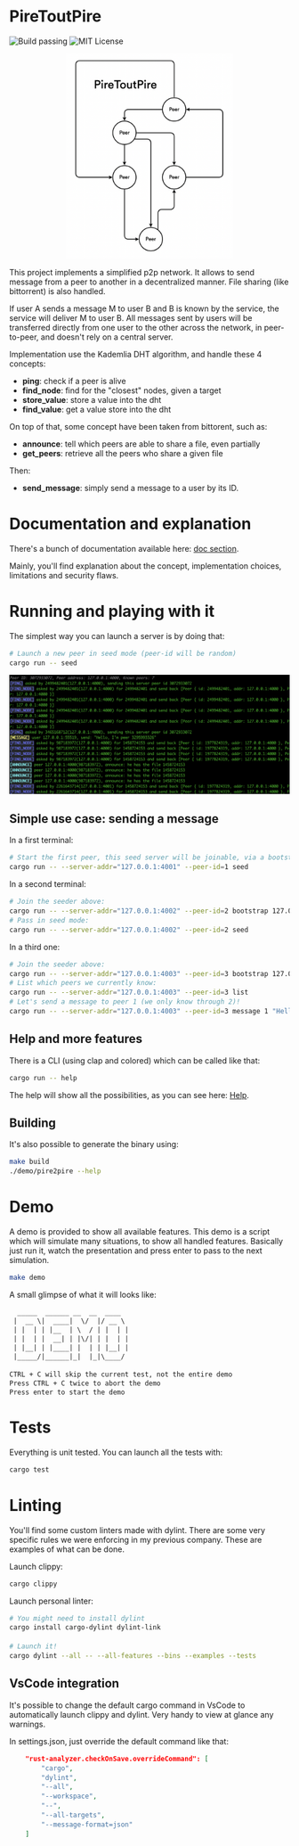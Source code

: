 # PireToutPire

![Build passing](https://camo.githubusercontent.com/783780eafe1443c1c0dcd8564ea0944c780e69bb694a240eda50a2939e3b5385/68747470733a2f2f6170692e7472617669732d63692e6f72672f63707470696e67752f706f652d73746173682e7376673f6272616e63683d6d6173746572)
![MIT License](https://camo.githubusercontent.com/a594969abf48b841f7fe87a225894967da931486372c4fa9b4450fb83783e869/68747470733a2f2f696d672e736869656c64732e696f2f6769746875622f6c6963656e73652f63707470696e67752f706f652d7374617368)

<p align="center">
    <img src="doc/pire_to_pire.png" width="300">
</p>

This project implements a simplified p2p network. It allows to send message from
a peer to another in a decentralized manner. File sharing (like bittorrent) is
also handled.

If user A sends a message M to user B and B is known by the service, the service
will deliver M to user B. All messages sent by users will be transferred
directly from one user to the other across the network, in peer-to-peer, and
doesn't rely on a central server.

Implementation use the Kademlia DHT algorithm, and handle these 4 concepts:
  * **ping**: check if a peer is alive
  * **find_node**: find for the "closest" nodes, given a target
  * **store_value**: store a value into the dht
  * **find_value**: get a value store into the dht

On top of that, some concept have been taken from bittorent, such as:
  * **announce**: tell which peers are able to share a file, even partially
  * **get_peers**: retrieve all the peers who share a given file

Then:
  * **send_message**: simply send a message to a user by its ID.

# Documentation and explanation

There's a bunch of documentation available here: [doc section](doc/README.md).

Mainly, you'll find explanation about the concept, implementation choices,
limitations and security flaws.

# Running and playing with it

The simplest way you can launch a server is by doing that:
```sh
# Launch a new peer in seed mode (peer-id will be random)
cargo run -- seed
```

<p align="center">
    <img src="doc/terminal.png" width="800">
</p>


## Simple use case: sending a message

In a first terminal:
```sh
# Start the first peer, this seed server will be joinable, via a bootstrap by other peers
cargo run -- --server-addr="127.0.0.1:4001" --peer-id=1 seed
```

In a second terminal:
```sh
# Join the seeder above:
cargo run -- --server-addr="127.0.0.1:4002" --peer-id=2 bootstrap 127.0.0.1:4001
# Pass in seed mode:
cargo run -- --server-addr="127.0.0.1:4002" --peer-id=2 seed
```

In a third one:
```sh
# Join the seeder above:
cargo run -- --server-addr="127.0.0.1:4003" --peer-id=3 bootstrap 127.0.0.1:4002
# List which peers we currently know:
cargo run -- --server-addr="127.0.0.1:4003" --peer-id=3 list
# Let's send a message to peer 1 (we only know through 2)!
cargo run -- --server-addr="127.0.0.1:4003" --peer-id=3 message 1 "Hello"
```

## Help and more features

There is a CLI (using clap and colored) which can be called like that:
```sh
cargo run -- help
```
The help will show all the possibilities, as you can see here: [Help](doc/Help.md).

## Building

It's also possible to generate the binary using:
```sh
make build
./demo/pire2pire --help
```

# Demo

A demo is provided to show all available features. This demo is a script which
will simulate many situations, to show all handled features. Basically just run
it, watch the presentation and press enter to pass to the next simulation.

```sh
make demo
```

A small glimpse of what it will looks like:
```
  _____  ______ __  __  ____
 |  __ \|  ____|  \/  |/ __ \
 | |  | | |__  | \  / | |  | |
 | |  | |  __| | |\/| | |  | |
 | |__| | |____| |  | | |__| |
 |_____/|______|_|  |_|\____/

CTRL + C will skip the current test, not the entire demo
Press CTRL + C twice to abort the demo
Press enter to start the demo
```

# Tests

Everything is unit tested. You can launch all the tests with:
```sh
cargo test
```

# Linting

You'll find some custom linters made with dylint. There are some very specific
rules we were enforcing in my previous company. These are examples of what can
be done.

Launch clippy:
```sh
cargo clippy
```

Launch personal linter:
```sh
# You might need to install dylint
cargo install cargo-dylint dylint-link

# Launch it!
cargo dylint --all -- --all-features --bins --examples --tests
```

## VsCode integration

It's possible to change the default cargo command in VsCode to automatically
launch clippy and dylint. Very handy to view at glance any warnings.

In settings.json, just override the default command like that:
```json
    "rust-analyzer.checkOnSave.overrideCommand": [
        "cargo",
        "dylint",
        "--all",
        "--workspace",
        "--",
        "--all-targets",
        "--message-format=json"
    ]
```
